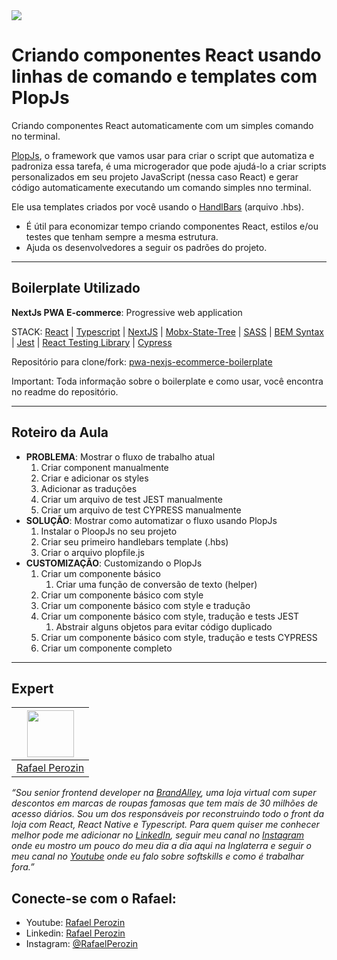 <img src="https://storage.googleapis.com/golden-wind/experts-club/capa-github.svg" />

# Criando componentes React usando linhas de comando e templates com PlopJs

Criando componentes React automaticamente com um simples comando no terminal.

[PlopJs](https://plopjs.com/documentation/), o framework que vamos usar para criar o script que automatiza e padroniza essa tarefa, é uma microgerador que pode ajudá-lo a criar scripts personalizados em seu projeto JavaScript (nessa caso React) e gerar código automaticamente executando um comando simples nno terminal.

Ele usa templates criados por você usando o [HandlBars](https://handlebarsjs.com/guide/) (arquivo .hbs).

- É útil para economizar tempo criando componentes React, estilos e/ou testes que tenham sempre a mesma estrutura.
- Ajuda os desenvolvedores a seguir os padrões do projeto.

---
## **Boilerplate Utilizado**

**NextJs PWA E-commerce**: Progressive web application

STACK: [React](https://reactjs.org/docs/getting-started.html) | [Typescript](https://react-typescript-cheatsheet.netlify.app/docs/basic/setup) | [NextJS](https://nextjs.org/docs/getting-started) | [Mobx-State-Tree](https://mobx-state-tree.js.org/intro/welcome) | [SASS](https://sass-lang.com/documentation) | [BEM Syntax](http://getbem.com/introduction/) | [Jest](https://jestjs.io/docs/getting-started) | [React Testing Library](https://testing-library.com/docs/react-testing-library/intro/) | [Cypress](https://docs.cypress.io/)

Repositório para clone/fork: [pwa-nexjs-ecommerce-boilerplate](https://github.com/rafaelperozin/pwa-nextjs-ecommerce-boirlerplate)

Important: Toda informação sobre o boilerplate e como usar, você encontra no readme do repositório.

---
## **Roteiro da Aula**

- **PROBLEMA**: Mostrar o fluxo de trabalho atual
    1. Criar component manualmente
    2. Criar e adicionar os styles
    3. Adicionar as traduções
    4. Criar um arquivo de test JEST manualmente
    5. Criar um arquivo de test CYPRESS manualmente
- **SOLUÇÃO**: Mostrar como automatizar o fluxo usando PlopJs
    1. Instalar o PloopJs no seu projeto
    2. Criar seu primeiro handlebars template (.hbs)
    3. Criar o arquivo plopfile.js
- **CUSTOMIZAÇÃO**: Customizando o PlopJs
    1. Criar um componente básico
       1. Criar uma função de conversão de texto (helper)
    2. Criar um componente básico com style
    3. Criar um componente básico com style e tradução
    4. Criar um componente básico com style, tradução e tests JEST
        1. Abstrair alguns objetos para evitar código duplicado
    5. Criar um componente básico com style, tradução e tests CYPRESS
    6. Criar um componente completo

---
## Expert
| [<img src="https://avatars.githubusercontent.com/u/35148593" width="75px;"/>](https://github.com/anabneri) |
| :--------------------------------------------------------------------------------------------------------: |
|                             [Rafael Perozin](https://github.com/rafaelperozin)                             |

*“Sou senior frontend developer na [BrandAlley](www.brandalley.co.uk), uma loja virtual com super descontos em marcas de roupas famosas que tem mais de 30 milhões de acesso diários. Sou um dos responsáveis por reconstruindo todo o front da loja com React, React Native e Typescript. Para quem quiser me conhecer melhor pode me adicionar no [LinkedIn](https://linkedin.com/in/rafaelperozin), seguir meu canal no [Instagram](https://www.instagram.com/rafaelperozin) onde eu mostro um pouco do meu dia a dia aqui na Inglaterra e seguir o meu canal no [Youtube](https://www.youtube.com/c/rafaelperozin) onde eu falo sobre softskills e como é trabalhar fora.”*

## Conecte-se com o Rafael:
- Youtube: [Rafael Perozin](https://www.youtube.com/c/rafaelperozin)
- Linkedin: [Rafael Perozin](https://linkedin.com/in/rafaelperozin)
- Instagram: [@RafaelPerozin](https://www.instagram.com/rafaelperozin)
